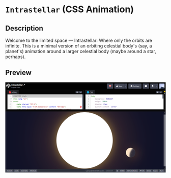 # ```Intrastellar``` (CSS Animation)

## Description

Welcome to the limited space — Intrastellar: Where only the orbits are infinite. This is a minimal version of an orbiting celestial body's (say, a planet's) animation around a larger celestial body (maybe around a star, perhaps).

## Preview

![Intrastellar Animation](intrastellar.png)